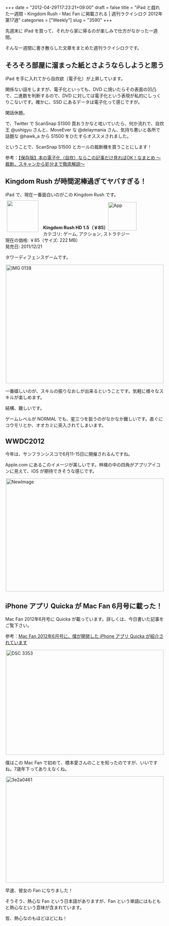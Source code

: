 +++
date = "2012-04-29T17:23:21+09:00"
draft = false
title = "iPad と戯れた一週間・Kingdom Rush・Mac Fan に掲載される | 週刊ラクイシロク 2012年第17週"
categories = ["Weekly"]
slug = "3590"
+++

先週末に iPad を買って、それから家に帰るのが楽しみで仕方がなかった一週間。

そんな一週間に書き散らした文章をまとめた週刊ラクイシロクです。

<h2>そろそろ部屋に溜まった紙とさようならしようと思う</h2>

iPad を手に入れてから自炊欲（電子化）が上昇しています。

関係ない話をしますが、電子化といっても、DVD に焼いたらその表面の凹凸で、二進数を判断するので、DVD に対しては電子化という表現が私的にしっくりこないです。確かに、SSD にあるデータは電子化って感じですが。

閑話休題。

で、Twitter で ScanSnap S1300 買おうかなと呟いていたら、何か流れで、自炊王 @ushigyu さんと、MoveEver な @delaymania さん、気持ち悪いと各所で話題な @hawk_a から S1500 をひたすらオススメされました。

ということで、ScanSnap S1500 とカールの裁断機を買うことにします！

参考：<a href="http://ushigyu.net/2011/06/26/jisui_matome_201106/" target="_blank">【保存版】本の電子化（自炊）ならこの記事だけ見ればOK！なまとめ ～裁断、スキャンから処分まで徹底解説～</a>

<h2>Kingdom Rush が時間泥棒過ぎてヤバすぎる！</h2>

iPad で、現在一番面白いのがこの Kingdom Rush です。

<a href="https://itunes.apple.com/jp/app/id489265199?mt=8&uo=4&at=11l3RT" target="_blank" rel="nofollow"><img width="100" class="alignleft" align="left" src="http://a5.mzstatic.com/us/r1000/108/Purple/v4/37/ae/9e/37ae9ea6-36d6-c1c2-2de7-5a9c9c14cfc5/mzl.epxopgzs.100x100-75.jpg" style="margin: -5px 15px 1px 5px;"></a><strong> Kingdom Rush HD 1.5（￥85）</strong><a href="https://itunes.apple.com/jp/app/id489265199?mt=8&uo=4&at=11l3RT" target="_blank" rel="nofollow"><img src="/images/2012/12/viewinitunes_jp.png" style="vertical-align:bottom;" width="90" alt="App"></a><br> カテゴリ: ゲーム, アクション, ストラテジー<br> 現在の価格: ￥85（サイズ: 222 MB）<br> 発売日: 2011/12/21<br style="clear: both;">

タワーディフェンスゲームです。

<img style="display:block; margin-left:auto; margin-right:auto;" src="/images/2012/04/IMG_0138.png" alt="IMG 0138" title="IMG_0138.png" border="0" width="500" height="375" />

一番嬉しいのが、スキルの振りなおしが出来るということです。気軽に様々なスキルが楽しめます。

結構、難しいです。

ゲームレベルが NORMAL でも、星三つを狙うのがなかなか難しいです。直ぐにコウモリとか、オオカミに突入されてしまいます。

<h2>WWDC2012</h2>

今年は、サンフランシスコで6月11-15日に開催されるんですね。

Apple.com にあるこのイメージが美しいです。林檎の中の四角がアプリアイコンに見えて、iOS が期待できそうな感じです。

<img style="display:block; margin-left:auto; margin-right:auto;" src="/images/2012/04/NewImage.png" alt="NewImage" title="NewImage.png" border="0" width="500" height="357" />

<h2>iPhone アプリ Quicka が Mac Fan 6月号に載った！</h2>

Mac Fan 2012年6月号に Quicka が載っています。詳しくは、今日書いた記事をご覧下さい。

参考：<a href="http://rakuishi.com/notebook/3581/" target="_blank">Mac Fan 2012年6月号に、僕が開発した iPhone アプリ Quicka が紹介されています</a>

<img style="display:block; margin-left:auto; margin-right:auto;" src="/images/2012/04/DSC_3353.jpg" alt="DSC 3353" title="DSC_3353.JPG" border="0" width="500" height="332" />

僕はこの Mac Fan で初めて、橋本愛さんのことを知ったのですが、いいですね。7歳年下ってありえなくね。

<img style="display:block; margin-left:auto; margin-right:auto;" src="/images/2012/04/3e2a04611.jpeg" alt="3e2a0461" title="3e2a0461.jpeg" border="0" width="500" height="336" />

早速、彼女の Fan になりました！

そうそう、熱心な Fan という日本語がありますが、Fan という単語にはもともと熱心なという意味が含まれています。

皆、熱心なのもほどほどにね！

